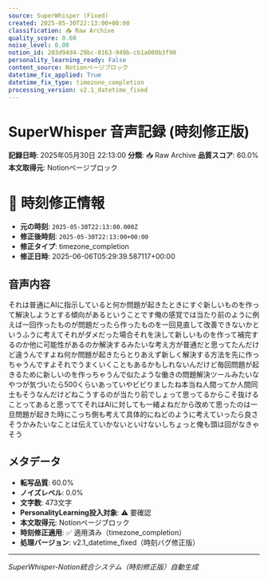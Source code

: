 ```yaml
---
source: SuperWhisper (Fixed)
created: 2025-05-30T22:13:00+00:00
classification: 📥 Raw Archive
quality_score: 0.60
noise_level: 0.00
notion_id: 203d94d4-29bc-8163-949b-cb1a000b3f90
personality_learning_ready: False
content_source: Notionページブロック
datetime_fix_applied: True
datetime_fix_type: timezone_completion
processing_version: v2.1_datetime_fixed
---
```


# SuperWhisper 音声記録 (時刻修正版)

**記録日時**: 2025年05月30日 22:13:00
**分類**: 📥 Raw Archive
**品質スコア**: 60.0%
**本文取得元**: Notionページブロック


# 🔧 時刻修正情報
- **元の時刻**: `2025-05-30T22:13:00.000Z`
- **修正後時刻**: `2025-05-30T22:13:00+00:00`
- **修正タイプ**: timezone_completion
- **修正日時**: 2025-06-06T05:29:39.587117+00:00

## 音声内容

それは普通にAIに指示していると何か問題が起きたときにすぐ新しいものを作って解決しようとする傾向があるということです俺の感覚では当たり前のように例えば一回作ったものが問題だったら作ったものを一回見直して改善できないかというふうに考えてそれがダメだった場合それを決して新しいものを作って補完するのか他に可能性があるのか解決するみたいな考え方が普通だと思ってたんだけど違うんですよね何か問題が起きたらとりあえず新しく解決する方法を先に作っちゃうんですよそれでうまくいくこともあるかもしれないんだけど毎回問題が起きるために新しいのを作っちゃうんで似たような働きの問題解決ツールみたいなやつが気づいたら500くらいあっていやビビりましたね本当ね人間ってか人間同士もそうなんだけどねこうするのが当たり前でしょって思ってるからこそ抜けることってあると思っててそれはAIに対しても一緒よねだから改めて思ったのは一旦問題が起きた時にこっち側も考えて具体的にねどのように考えていったら良さそうかみたいなことは伝えていかないといけないしちょっと俺も頭は回がなきゃそう

## メタデータ

- **転写品質**: 60.0%
- **ノイズレベル**: 0.0%
- **文字数**: 473文字
- **PersonalityLearning投入対象**: ⚠️ 要確認
- **本文取得元**: Notionページブロック
- **時刻修正適用**: ✅ 適用済み（timezone_completion）
- **処理バージョン**: v2.1_datetime_fixed（時刻バグ修正版）

---
*SuperWhisper-Notion統合システム（時刻修正版）自動生成*
